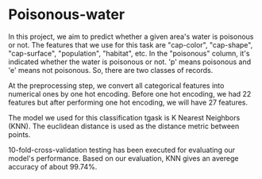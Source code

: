 # Poisonous-water
In this project, we aim to predict whether a given area's water is poisonous or not.
The features that we use for this task are "cap-color", "cap-shape", "cap-surface", "population", "habitat", etc.
In the "poisonous" column, it's indicated whether the water is poisonous or not. 'p' means poisonous and 'e' means not poisonous.
So, there are two classes of records.

At the preprocessing step, we convert all categorical features into numerical ones by one hot encoding.
Before one hot encoding, we had 22 features but after performing one hot encoding, we will have 27 features.

The model we used for this classification tgask is K Nearest Neighbors (KNN). 
The euclidean distance is used as the distance metric between points.

10-fold-cross-validation testing has been executed for evaluating our model's performance.
Based on our evaluation, KNN gives an averege accuracy of about 99.74%.

